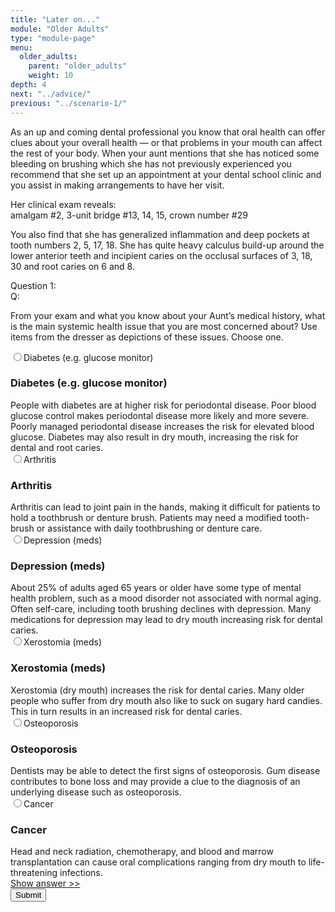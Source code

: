 ```yaml
---
title: "Later on..."
module: "Older Adults"
type: "module-page"
menu:
  older_adults:
    parent: "older_adults"
    weight: 10
depth: 4
next: "../advice/"
previous: "../scenario-1/"
---
```

<form method="post" action="."><div class="pageblock"><p>As an up and coming dental professional you know that oral health can offer clues about your overall health — or that problems in your mouth can affect the rest of your body. When your aunt mentions that she has noticed some bleeding on brushing which she has not previously experienced you recommend that she set up an appointment at your dental school clinic and you assist in making arrangements to have her visit. </p>
<p>Her clinical exam reveals: <br/>
amalgam #2, 3-unit bridge #13, 14, 15, crown number #29</p>
<p>You also find that she has generalized inflammation and deep pockets at tooth numbers 2, 5, 17, 18. She has quite heavy calculus build-up around the lower anterior teeth and incipient caries on the occlusal surfaces of 3, 18, 30 and root caries on 6 and 8. </p>
</div><div class="pageblock response-prioritized"><div class="cases"><div class="casetitle">Question 1:</div><div class="casecontent"><div class="casequestion"><div class="casequestion-text clearfix"><div class="q-mod5">Q:</div><div class="question-text"><p>From your exam and what you know about your Aunt’s medical history, what is the main systemic health issue that you are most concerned about? Use items from the dresser as depictions of these issues. Choose one.</p></div></div><div class="selection-list"><label class="selection"><input name="question149" type="radio" value="issue_1"/>Diabetes (e.g. glucose monitor)
            </label><div class="selection-block hidden"><h3>Diabetes (e.g. glucose monitor)</h3>
                People with diabetes are at higher risk for periodontal disease. Poor blood glucose control makes periodontal disease more likely and more severe. Poorly managed periodontal disease increases the risk for elevated blood glucose.  Diabetes may also result in dry mouth, increasing the risk for dental and root caries.
            </div><label class="selection"><input name="question149" type="radio" value="issue_2"/>Arthritis
            </label><div class="selection-block hidden"><h3>Arthritis</h3>
                Arthritis can lead to joint pain in the hands, making it difficult for patients to hold a toothbrush or denture brush. Patients may need a modified tooth-brush or assistance with daily toothbrushing or denture care.
            </div><label class="selection"><input name="question149" type="radio" value="issue_3"/>Depression (meds)
            </label><div class="selection-block hidden"><h3>Depression (meds)</h3>
                About 25% of adults aged 65 years or older have some type of mental health problem, such as a mood disorder not associated with normal aging. Often self-care, including tooth brushing declines with depression.  Many medications for depression may lead to dry mouth increasing risk for dental caries.
            </div><label class="selection"><input name="question149" type="radio" value="issue_4"/>Xerostomia (meds)
            </label><div class="selection-block hidden"><h3>Xerostomia (meds)</h3>
                Xerostomia (dry mouth) increases the risk for dental caries.  Many older people who suffer from dry mouth also like to suck on sugary hard candies.  This in turn results in an increased risk for dental caries.
            </div><label class="selection"><input name="question149" type="radio" value="issue_5"/>Osteoporosis
            </label><div class="selection-block hidden"><h3>Osteoporosis</h3>
                Dentists may be able to detect the first signs of osteoporosis.  Gum disease contributes to bone loss and may provide a clue to the diagnosis of an underlying disease such as osteoporosis.
            </div><label class="selection"><input name="question149" type="radio" value="issue_6"/>Cancer
            </label><div class="selection-block hidden"><h3>Cancer</h3>
                Head and neck radiation, chemotherapy, and blood and marrow transplantation can cause oral complications ranging from dry mouth to life-threatening infections.
            </div></div></div><div class="casesanswerdisplay"><a class="moretoggle" href="#q149">Show answer >></a><div class="toggleable" id="q149" style="display: none"><p><i>The correct answer is A:</i></p><div class="casequestionexplanation"></div></div></div></div></div>

</div><div class="submit-container"><input class="btn btn-info btn-submit-section" type="submit" value="Submit" /></div></form>